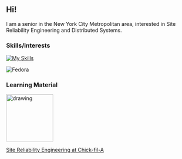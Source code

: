 ## Hi!

I am a senior in the New York City Metropolitan area, interested in Site Reliability Engineering and Distributed Systems.

### Skills/Interests

[![My Skills](https://skillicons.dev/icons?i=ansible,py,go,linux)](https://skillicons.dev)

![Fedora](https://img.shields.io/badge/Fedora-294172?style=for-the-badge&logo=fedora&logoColor=white)

### Learning Material
<a href="https://sre.google/sre-book/table-of-contents/"><img src="https://m.media-amazon.com/images/I/91CMi+LGZiL._AC_UF1000,1000_QL80_.jpg" alt="drawing" width="128"/></a>

<a href="https://youtu.be/8edDcy3oeUo">Site Reliability Engineering at Chick-fil-A</a>
